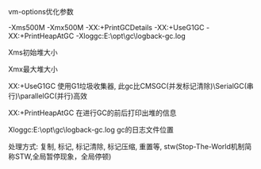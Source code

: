 vm-options优化参数

-Xms500M -Xmx500M -XX:+PrintGCDetails -XX:+UseG1GC -XX:+PrintHeapAtGC -Xloggc:E:\opt\gc\logback-gc.log

Xms初始堆大小

Xmx最大堆大小

XX:+UseG1GC 使用G1垃圾收集器, 此gc比CMSGC(并发标记清除)\SerialGC(串行)\parallelGC(并行)高效

XX:+PrintHeapAtGC 在进行GC的前后打印出堆的信息

Xloggc:E:\opt\gc\logback-gc.log gc的日志文件位置

处理方式: 复制, 标记, 标记清除, 标记压缩, 重置等, stw(Stop-The-World机制简称STW,全局暂停现象，全局停顿)
